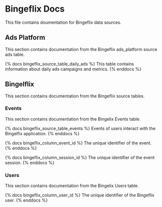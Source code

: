 # Bingeflix Docs
This file contains doumentation for Bingeflix data sources.

## Ads Platform
This section contains documentation from the Bingeflix ads_platform source ads table.

{% docs bingeflix_source_table_daily_ads %}
This table contains information about daily ads campaigns and metrics.
{% enddocs %}

## Bingelflix
This section contains documentation from the Bingeflix source tables.

### Events
This section contains documentation from the Bingelix Events table.

{% docs bingeflix_source_table_events %}
Events of users interact with the Bingelfix application.
{% enddocs %}

{% docs bingeflix_column_event_id %}
The unique identifier of the event.
{% enddocs %}

{% docs bingeflix_column_session_id %}
The unique identifier of the event session.
{% enddocs %}


### Users
This section contains documentation from the Bingelix Users table.

{% docs bingeflix_column_user_id %}
The unique identifier of the Bingeflix user.
{% enddocs %}
